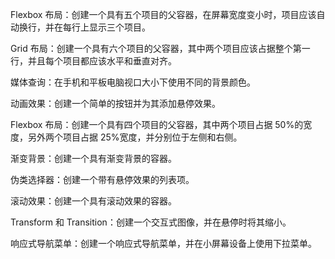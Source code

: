 Flexbox 布局：创建一个具有五个项目的父容器，在屏幕宽度变小时，项目应该自动换行，并在每行上显示三个项目。

Grid 布局：创建一个具有六个项目的父容器，其中两个项目应该占据整个第一行，并且每个项目都应该水平和垂直对齐。

媒体查询：在手机和平板电脑视口大小下使用不同的背景颜色。

动画效果：创建一个简单的按钮并为其添加悬停效果。

Flexbox 布局：创建一个具有四个项目的父容器，其中两个项目占据 50%的宽度，另外两个项目占据 25%宽度，并分别位于左侧和右侧。

渐变背景：创建一个具有渐变背景的容器。

伪类选择器：创建一个带有悬停效果的列表项。

滚动效果：创建一个具有滚动效果的容器。

Transform 和 Transition：创建一个交互式图像，并在悬停时将其缩小。

响应式导航菜单：创建一个响应式导航菜单，并在小屏幕设备上使用下拉菜单。
